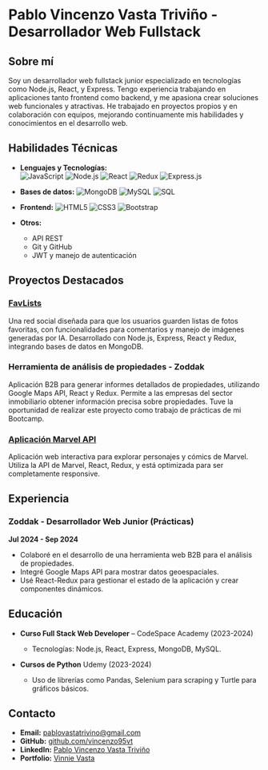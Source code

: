 # Pablo Vincenzo Vasta Triviño - Desarrollador Web Fullstack

## Sobre mí
Soy un desarrollador web fullstack junior especializado en tecnologías como Node.js, React, y Express. Tengo experiencia trabajando en aplicaciones tanto frontend como backend, y me apasiona crear soluciones web funcionales y atractivas. He trabajado en proyectos propios y en colaboración con equipos, mejorando continuamente mis habilidades y conocimientos en el desarrollo web.

## Habilidades Técnicas
- **Lenguajes y Tecnologías:**  
  ![JavaScript](https://img.shields.io/badge/JavaScript-F7DF1E?style=for-the-badge&logo=javascript&logoColor=black) 
  ![Node.js](https://img.shields.io/badge/Node.js-339933?style=for-the-badge&logo=nodedotjs&logoColor=white) 
  ![React](https://img.shields.io/badge/React-61DAFB?style=for-the-badge&logo=react&logoColor=black)
  ![Redux](https://img.shields.io/badge/Redux-764ABC?style=for-the-badge&logo=redux&logoColor=white)
  ![Express.js](https://img.shields.io/badge/Express.js-000000?style=for-the-badge&logo=express&logoColor=white)
  
- **Bases de datos:**
  ![MongoDB](https://img.shields.io/badge/MongoDB-4EA94B?style=for-the-badge&logo=mongodb&logoColor=white)
  ![MySQL](https://img.shields.io/badge/MySQL-4479A1?style=for-the-badge&logo=mysql&logoColor=white)
  ![SQL](https://img.shields.io/badge/SQL-4479A1?style=for-the-badge&logoColor=white)

- **Frontend:**
  ![HTML5](https://img.shields.io/badge/HTML5-E34F26?style=for-the-badge&logo=html5&logoColor=white)
  ![CSS3](https://img.shields.io/badge/CSS3-1572B6?style=for-the-badge&logo=css3&logoColor=white)
  ![Bootstrap](https://img.shields.io/badge/Bootstrap-563D7C?style=for-the-badge&logo=bootstrap&logoColor=white)

- **Otros:**
  - API REST
  - Git y GitHub
  - JWT y manejo de autenticación

## Proyectos Destacados

### [FavLists](https://github.com/vincenzo95vt/SocialWeb-FavLists)
Una red social diseñada para que los usuarios guarden listas de fotos favoritas, con funcionalidades para comentarios y manejo de imágenes generadas por IA. Desarrollado con Node.js, Express, React y Redux, integrando bases de datos en MongoDB.

### Herramienta de análisis de propiedades - Zoddak
Aplicación B2B para generar informes detallados de propiedades, utilizando Google Maps API, React y Redux. Permite a las empresas del sector inmobiliario obtener información precisa sobre propiedades. Tuve la oportunidad de realizar este proyecto como trabajo de prácticas de mi Bootcamp.

### [Aplicación Marvel API](https://vincenzo95vt.github.io/Personal-Projects/)
Aplicación web interactiva para explorar personajes y cómics de Marvel. Utiliza la API de Marvel, React, Redux, y está optimizada para ser completamente responsive.

## Experiencia

### Zoddak - Desarrollador Web Junior (Prácticas)  
**Jul 2024 - Sep 2024**  
- Colaboré en el desarrollo de una herramienta web B2B para el análisis de propiedades.
- Integré Google Maps API para mostrar datos geoespaciales.
- Usé React-Redux para gestionar el estado de la aplicación y crear componentes dinámicos.
  
## Educación

- **Curso Full Stack Web Developer** – CodeSpace Academy (2023-2024)
  - Tecnologías: Node.js, React, Express, MongoDB, MySQL.
  
- **Cursos de Python** Udemy (2023-2024) 
  - Uso de librerías como Pandas, Selenium para scraping y Turtle para gráficos básicos.

## Contacto
- **Email:** [pablovastatrivino@gmail.com](mailto:pablovastatrivino@gmail.com)
- **GitHub:** [github.com/vincenzo95vt](https://github.com/vincenzo95vt)
- **LinkedIn:** [Pablo Vincenzo Vasta Triviño](https://www.linkedin.com/in/pablo-vincenzo-vasta-trivi%C3%B1o/)
- **Portfolio:** [Vinnie Vasta](https://vinnievasta.com)
